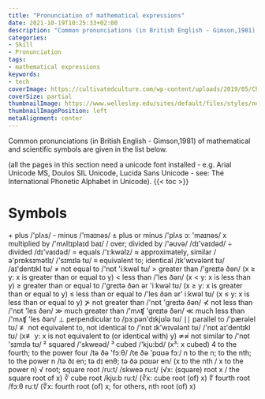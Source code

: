 ```yaml
---
title: "Pronunciation of mathematical expressions"
date: 2021-10-19T10:25:33+02:00
description: "Common pronunciations (in British English - Gimson,1981) of mathematical and scientific symbols are given in the list below"
categories:
- Skill
- Pronunciation
tags:
- mathematical expressions
keywords:
- tech
coverImage: https://cultivatedculture.com/wp-content/uploads/2019/05/Chromatic-LinkedIn-Cover-Photo-Background-1024x311.png
coverSize: partial
thumbnailImage: https://www.wellesley.edu/sites/default/files/styles/news_refresh_hero/public/assets/dailyshot/ds_461390782.jpg?itok=jr0Buv1t
thumbnailImagePosition: left
metaAlignment: center
---
```

Common pronunciations (in British English - Gimson,1981) of mathematical and scientific symbols are given in the list below.
<!--more-->
(all the pages in this section need a unicode font installed - e.g. Arial Unicode MS, Doulos SIL Unicode, Lucida Sans Unicode - see: The International Phonetic Alphabet in Unicode).
{{< toc >}}
# Symbols
\+  plus	/'plʌs/
\-	minus	/'maɪnəs/
±	  plus or minus	/'plʌs  ɔ:  'maɪnəs/
x	  multiplied by	/'mʌltɪplaɪd baɪ/
/	  over; divided by	/'əʊvə/ /dɪ'vaɪdəd/
÷	  divided	/dɪ'vaɪdəd/
=	  equals	/'ɪ:kwəlz/
≈	  approximately, similar	/ə'prɒksɪmətlɪ/ /'sɪmɪlə tʊ/
≡	  equivalent to; identical	/ɪk'wɪvələnt tʊ/ /aɪ'dentɪkl tʊ/
≠   not equal to	/'nɒt 'iːkwəl tʊ/
\> 	greater than	/'greɪtə ðən/ (x ≥ y: x is greater than or equal to y)
\< 	less than	/'les ðən/ (x < y: x is less than y)
≥ 	greater than or equal to	/'greɪtə ðən ər 'iːkwəl tʊ/ (x ≥ y: x is greater than or equal to y)
≤ 	less than or equal to	/'les ðən ər' iːkwəl tʊ/ (x ≤ y: x is less than or equal to y)
⊁	  not greater than	/'nɒt 'greɪtə ðən/
⊀	  not less than	/'nɒt 'les ðən/
≫	  much greater than	/'mʌʧ 'greɪtə ðən/
≪	  much less than	/'mʌʧ 'les ðən/
⊥	  perpendicular to	/pɜːpən'dɪkjʊlə tʊ/
∣∣	parallel to	/'pærəlel tʊ/
≢	 not equivalent to, not identical to	/'nɒt ɪk'wɪvələnt tʊ/ /'nɒt aɪ'dentɪkl tʊ/ (x≢ y: x is not equivalent to (or identical with) y)
≄≉	not similar to	/'nɒt 'sɪmɪlə tʊ/
²	squared	/'skweəd/
³	cubed	/'kju:bd/ (x³: x cubed)
4	to the fourth;  to the power four	/tə ðə 'fɔːθ/ /te ðə 'pɑʊə fɔː/
n	 to the n; to the nth; to the power n	/tə ðɪ en; tə dɪ enθ; tə ðə pɑʊər en/ (x to the nth / x to the power n)
√	root; square root	/ru:t/ /skweə ru:t/ (√x: (square) root x / the square root of x)
∛	cube root	/kju:b ru:t/ (∛x: cube root (of) x)
∜	fourth root 	/fɔːθ ruːt/ (∜x:	fourth root (of) x; for others, nth root (of) x)
